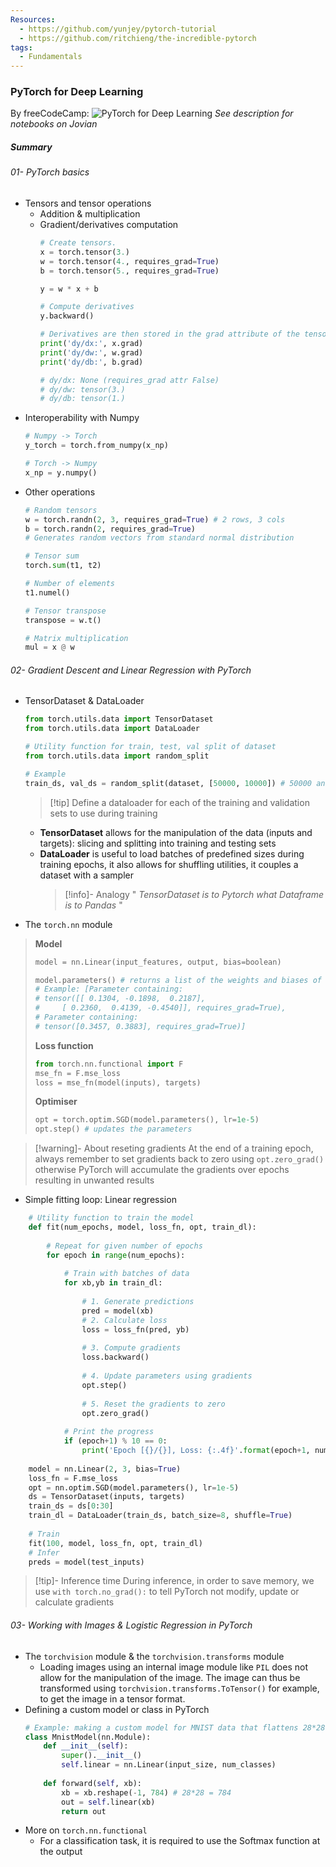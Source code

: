 ```yaml
---
Resources:
  - https://github.com/yunjey/pytorch-tutorial
  - https://github.com/ritchieng/the-incredible-pytorch
tags:
  - Fundamentals
---
```

### PyTorch for Deep Learning
By freeCodeCamp: 
![PyTorch for Deep Learning](https://www.youtube.com/watch?v=GIsg-ZUy0MY)
*See description for notebooks on Jovian*
##### Summary
###### 01- PyTorch basics
- Tensors and tensor operations
	- Addition & multiplication
	- Gradient/derivatives computation
		```python
		# Create tensors.
		x = torch.tensor(3.)
		w = torch.tensor(4., requires_grad=True)
		b = torch.tensor(5., requires_grad=True)
		
		y = w * x + b
		
		# Compute derivatives
		y.backward()
		
		# Derivatives are then stored in the grad attribute of the tensors
		print('dy/dx:', x.grad)
		print('dy/dw:', w.grad)
		print('dy/db:', b.grad)
		
		# dy/dx: None (requires_grad attr False)
		# dy/dw: tensor(3.) 
		# dy/db: tensor(1.)
		```
- Interoperability with Numpy
	```python
	# Numpy -> Torch
	y_torch = torch.from_numpy(x_np)

	# Torch -> Numpy
	x_np = y.numpy()
	```
- Other operations
	```python
	# Random tensors
	w = torch.randn(2, 3, requires_grad=True) # 2 rows, 3 cols
	b = torch.randn(2, requires_grad=True) 
	# Generates random vectors from standard normal distribution

	# Tensor sum
	torch.sum(t1, t2)

	# Number of elements
	t1.numel()
	
	# Tensor transpose
	transpose = w.t()

	# Matrix multiplication
	mul = x @ w
	```
###### 02- Gradient Descent and Linear Regression with PyTorch
- TensorDataset & DataLoader
	```python
	from torch.utils.data import TensorDataset
	from torch.utils.data import DataLoader 

	# Utility function for train, test, val split of dataset
	from torch.utils.data import random_split

	# Example
	train_ds, val_ds = random_split(dataset, [50000, 10000]) # 50000 and 10000 being the lengths of train and val set resp.
	```
	>[!tip] Define a dataloader for each of the training and validation sets to use during training
	- **TensorDataset** allows for the manipulation of the data (inputs and targets): slicing and splitting into training and testing sets
	- **DataLoader** is useful to load batches of predefined sizes during training epochs, it also allows for shuffling utilities, it couples a dataset with a sampler
		>[!info]- Analogy
		>" *TensorDataset is to Pytorch what Dataframe is to Pandas* " 
- The `torch.nn` module
> **Model**  
> ```python
> model = nn.Linear(input_features, output, bias=boolean)
>
>model.parameters() # returns a list of the weights and biases of the model
 ># Example: [Parameter containing:
 ># tensor([[ 0.1304, -0.1898,  0.2187],
 >#     [ 0.2360,  0.4139, -0.4540]], requires_grad=True),
 > # Parameter containing:
 > # tensor([0.3457, 0.3883], requires_grad=True)]
> ```
> **Loss function**  
> ``` python
> from torch.nn.functional import F 
> mse_fn = F.mse_loss
> loss = mse_fn(model(inputs), targets)
> ```
> **Optimiser**
>  ``` python
 >opt = torch.optim.SGD(model.parameters(), lr=1e-5)
 >opt.step() # updates the parameters
 >```

>[!warning]- About reseting gradients
>At the end of a training epoch, always remember to set gradients back to zero using `opt.zero_grad()` otherwise PyTorch will accumulate the gradients over epochs resulting in unwanted results 
- Simple fitting loop: Linear regression
```python
	# Utility function to train the model
	def fit(num_epochs, model, loss_fn, opt, train_dl):
		
		# Repeat for given number of epochs
		for epoch in range(num_epochs):
			
			# Train with batches of data
			for xb,yb in train_dl:
				
				# 1. Generate predictions
				pred = model(xb)
				# 2. Calculate loss
				loss = loss_fn(pred, yb)
				
				# 3. Compute gradients
				loss.backward()
				
				# 4. Update parameters using gradients
				opt.step()
				
				# 5. Reset the gradients to zero
				opt.zero_grad()
			
			# Print the progress
			if (epoch+1) % 10 == 0:
				print('Epoch [{}/{}], Loss: {:.4f}'.format(epoch+1, num_epochs, loss.item()))
	
	model = nn.Linear(2, 3, bias=True)
	loss_fn = F.mse_loss
	opt = nn.optim.SGD(model.parameters(), lr=1e-5)
	ds = TensorDataset(inputs, targets)
	train_ds = ds[0:30]
	train_dl = DataLoader(train_ds, batch_size=8, shuffle=True)
	
	# Train
	fit(100, model, loss_fn, opt, train_dl)
	# Infer
	preds = model(test_inputs)
```
>[!tip]- Inference time
>During inference, in order to save memory, we use `with torch.no_grad():` to tell PyTorch not modify, update or calculate gradients
###### 03- Working with Images & Logistic Regression in PyTorch
- The `torchvision` module & the `torchvision.transforms` module
	- Loading images using an internal image module like `PIL` does not allow for the manipulation of the image. The image can thus be transformed using `torchvision.transforms.ToTensor()` for example, to get the image in a tensor format.
- Defining a custom model or class in PyTorch
	```python
	# Example: making a custom model for MNIST data that flattens 28*28 the input image and applies a linear layer to it
	class MnistModel(nn.Module):
	    def __init__(self):
	        super().__init__()
	        self.linear = nn.Linear(input_size, num_classes)
	        
	    def forward(self, xb):
	        xb = xb.reshape(-1, 784) # 28*28 = 784
	        out = self.linear(xb)
	        return out
	```
- More on `torch.nn.functional` 
	- For a classification task, it is required to use the Softmax function at the output